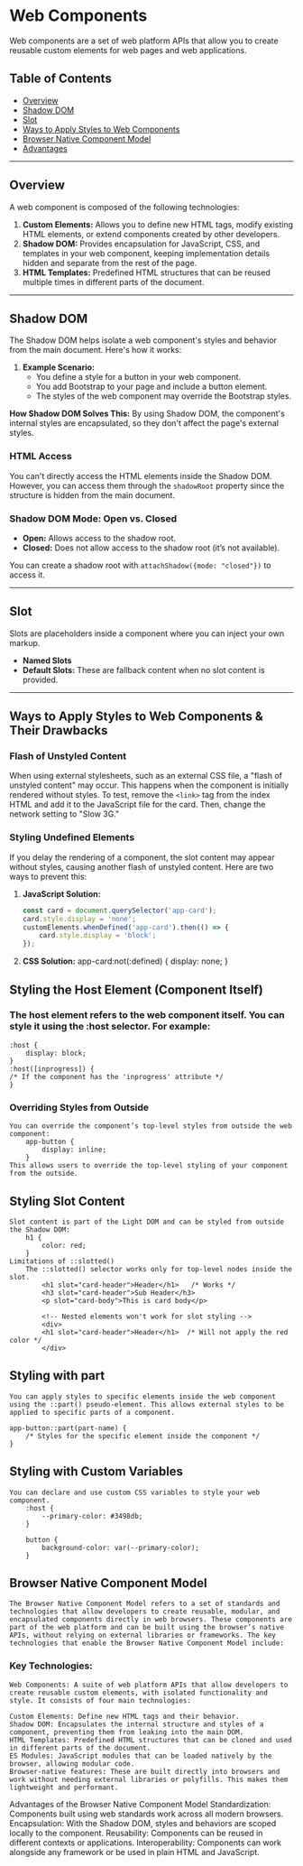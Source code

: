 # Web Components

Web components are a set of web platform APIs that allow you to create reusable custom elements for web pages and web applications. 

## Table of Contents

- [Overview](#overview)
- [Shadow DOM](#shadow-dom)
- [Slot](#slot)
- [Ways to Apply Styles to Web Components](#ways-to-apply-styles-to-web-components)
- [Browser Native Component Model](#browser-native-component-model)
- [Advantages](#advantages)

---

## Overview

A web component is composed of the following technologies:

1. **Custom Elements:** Allows you to define new HTML tags, modify existing HTML elements, or extend components created by other developers.
2. **Shadow DOM:** Provides encapsulation for JavaScript, CSS, and templates in your web component, keeping implementation details hidden and separate from the rest of the page.
3. **HTML Templates:** Predefined HTML structures that can be reused multiple times in different parts of the document.

---

## Shadow DOM

The Shadow DOM helps isolate a web component's styles and behavior from the main document. Here's how it works:

1. **Example Scenario:**
   - You define a style for a button in your web component.
   - You add Bootstrap to your page and include a button element.
   - The styles of the web component may override the Bootstrap styles.

**How Shadow DOM Solves This:**
By using Shadow DOM, the component's internal styles are encapsulated, so they don't affect the page's external styles.

### HTML Access
You can't directly access the HTML elements inside the Shadow DOM. However, you can access them through the `shadowRoot` property since the structure is hidden from the main document.

### Shadow DOM Mode: Open vs. Closed
- **Open:** Allows access to the shadow root.
- **Closed:** Does not allow access to the shadow root (it’s not available).

You can create a shadow root with `attachShadow({mode: "closed"})` to access it.

---

## Slot

Slots are placeholders inside a component where you can inject your own markup.
- **Named Slots**
- **Default Slots:** These are fallback content when no slot content is provided.

---

## Ways to Apply Styles to Web Components & Their Drawbacks

### Flash of Unstyled Content
When using external stylesheets, such as an external CSS file, a "flash of unstyled content" may occur. This happens when the component is initially rendered without styles. To test, remove the `<link>` tag from the index HTML and add it to the JavaScript file for the card. Then, change the network setting to "Slow 3G."

### Styling Undefined Elements
If you delay the rendering of a component, the slot content may appear without styles, causing another flash of unstyled content. Here are two ways to prevent this:

1. **JavaScript Solution:**
   ```javascript
   const card = document.querySelector('app-card');
   card.style.display = 'none';
   customElements.whenDefined('app-card').then(() => {
       card.style.display = 'block';
   });
2. **CSS Solution:**
    app-card:not(:defined) {
    display: none;
    }

## Styling the Host Element (Component Itself)

### The host element refers to the web component itself. You can style it using the :host selector. For example:
    :host {
        display: block;
    }
    :host([inprogress]) {
    /* If the component has the 'inprogress' attribute */
    }
### Overriding Styles from Outside
    You can override the component’s top-level styles from outside the web component:
        app-button {
            display: inline;   
        }
    This allows users to override the top-level styling of your component from the outside.

## Styling Slot Content
    Slot content is part of the Light DOM and can be styled from outside the Shadow DOM:
        h1 {
            color: red;
        }
    Limitations of ::slotted()
        The ::slotted() selector works only for top-level nodes inside the slot.
            <h1 slot="card-header">Header</h1>   /* Works */
            <h3 slot="card-header">Sub Header</h3>
            <p slot="card-body">This is card body</p>

            <!-- Nested elements won't work for slot styling -->
            <div>
            <h1 slot="card-header">Header</h1>  /* Will not apply the red color */
            </div>
## Styling with part
    You can apply styles to specific elements inside the web component using the ::part() pseudo-element. This allows external styles to be applied to specific parts of a component.

    app-button::part(part-name) {
        /* Styles for the specific element inside the component */
    }
## Styling with Custom Variables
    You can declare and use custom CSS variables to style your web component.
        :host {
            --primary-color: #3498db;
        }

        button {
            background-color: var(--primary-color);
        }
## Browser Native Component Model
    The Browser Native Component Model refers to a set of standards and technologies that allow developers to create reusable, modular, and encapsulated components directly in web browsers. These components are part of the web platform and can be built using the browser’s native APIs, without relying on external libraries or frameworks. The key technologies that enable the Browser Native Component Model include:
  ### Key Technologies:
    Web Components: A suite of web platform APIs that allow developers to create reusable custom elements, with isolated functionality and style. It consists of four main technologies:

    Custom Elements: Define new HTML tags and their behavior.
    Shadow DOM: Encapsulates the internal structure and styles of a component, preventing them from leaking into the main DOM.
    HTML Templates: Predefined HTML structures that can be cloned and used in different parts of the document.
    ES Modules: JavaScript modules that can be loaded natively by the browser, allowing modular code.
    Browser-native features: These are built directly into browsers and work without needing external libraries or polyfills. This makes them lightweight and performant.

Advantages of the Browser Native Component Model
Standardization: Components built using web standards work across all modern browsers.
Encapsulation: With the Shadow DOM, styles and behaviors are scoped locally to the component.
Reusability: Components can be reused in different contexts or applications.
Interoperability: Components can work alongside any framework or be used in plain HTML and JavaScript.

















